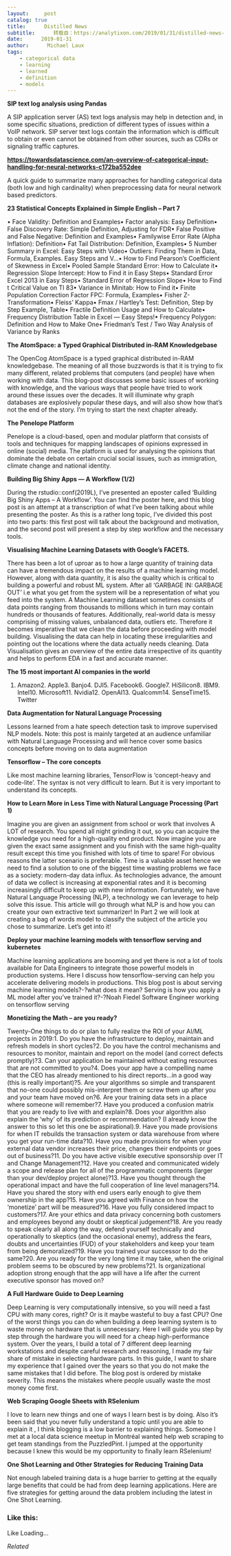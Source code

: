 ```yaml
---
layout:     post
catalog: true
title:      Distilled News
subtitle:      转载自：https://analytixon.com/2019/01/31/distilled-news-964/
date:      2019-01-31
author:      Michael Laux
tags:
    - categorical data
    - learning
    - learned
    - definition
    - models
---
```


**SIP text log analysis using Pandas**

A SIP application server (AS) text logs analysis may help in detection and, in some specific situations, prediction of different types of issues within a VoIP network. SIP server text logs contain the information which is difficult to obtain or even cannot be obtained from other sources, such as CDRs or signaling traffic captures.

**https://towardsdatascience.com/an-overview-of-categorical-input-handling-for-neural-networks-c172ba552dee**

A quick guide to summarize many approaches for handling categorical data (both low and high cardinality) when preprocessing data for neural network based predictors.

**23 Statistical Concepts Explained in Simple English – Part 7**

• Face Validity: Definition and Examples• Factor analysis: Easy Definition• False Discovery Rate: Simple Definition, Adjusting for FDR• False Positive and False Negative: Definition and Examples• Familywise Error Rate (Alpha Inflation): Definition• Fat Tail Distribution: Definition, Examples• 5 Number Summary in Excel: Easy Steps with Video• Outliers: Finding Them in Data, Formula, Examples. Easy Steps and V…• How to Find Pearson’s Coefficient of Skewness in Excel• Pooled Sample Standard Error: How to Calculate it• Regression Slope Intercept: How to Find it in Easy Steps• Standard Error Excel 2013 in Easy Steps• Standard Error of Regression Slope• How to Find t Critical Value on TI 83• Variance in Minitab: How to Find it• Finite Population Correction Factor FPC: Formula, Examples• Fisher Z-Transformation• Fleiss’ Kappa• Fmax / Hartley’s Test: Definition, Step by Step Example, Table• Fractile Definition Usage and How to Calculate• Frequency Distribution Table in Excel — Easy Steps!• Frequency Polygon: Definition and How to Make One• Friedman’s Test / Two Way Analysis of Variance by Ranks

**The AtomSpace: a Typed Graphical Distributed in-RAM Knowledgebase**

The OpenCog AtomSpace is a typed graphical distributed in-RAM knowledgebase. The meaning of all those buzzwords is that it is trying to fix many different, related problems that computers (and people) have when working with data. This blog-post discusses some basic issues of working with knowledge, and the various ways that people have tried to work around these issues over the decades. It will illuminate why graph databases are explosively popular these days, and will also show how that’s not the end of the story. I’m trying to start the next chapter already.

**The Penelope Platform**

Penelope is a cloud-based, open and modular platform that consists of tools and techniques for mapping landscapes of opinions expressed in online (social) media. The platform is used for analysing the opinions that dominate the debate on certain crucial social issues, such as immigration, climate change and national identity.

**Building Big Shiny Apps — A Workflow (1/2)**

During the rstudio::conf(2019L), I’ve presented an eposter called ‘Building Big Shiny Apps – A Workflow’. You can find the poster here, and this blog post is an attempt at a transcription of what I’ve been talking about while presenting the poster. As this is a rather long topic, I’ve divided this post into two parts: this first post will talk about the background and motivation, and the second post will present a step by step workflow and the necessary tools.

**Visualising Machine Learning Datasets with Google’s FACETS.**

There has been a lot of uproar as to how a large quantity of training data can have a tremendous impact on the results of a machine learning model. However, along with data quantity, it is also the quality which is critical to building a powerful and robust ML system. After all ‘GARBAGE IN: GARBAGE OUT’ i.e what you get from the system will be a representation of what you feed into the system. A Machine Learning dataset sometimes consists of data points ranging from thousands to millions which in turn may contain hundreds or thousands of features. Additionally, real-world data is messy comprising of missing values, unbalanced data, outliers etc. Therefore it becomes imperative that we clean the data before proceeding with model building. Visualising the data can help in locating these irregularities and pointing out the locations where the data actually needs cleaning. Data Visualisation gives an overview of the entire data irrespective of its quantity and helps to perform EDA in a fast and accurate manner.

**The 15 most important AI companies in the world**

1. Amazon2. Apple3. Banjo4. DJI5. Facebook6. Google7. HiSilicon8. IBM9. Intel10. Microsoft11. Nvidia12. OpenAI13. Qualcomm14. SenseTime15. Twitter

**Data Augmentation for Natural Language Processing**

Lessons learned from a hate speech detection task to improve supervised NLP models. Note: this post is mainly targeted at an audience unfamiliar with Natural Language Processing and will hence cover some basics concepts before moving on to data augmentation

**Tensorflow – The core concepts**

Like most machine learning libraries, TensorFlow is ‘concept-heavy and code-lite’. The syntax is not very difficult to learn. But it is very important to understand its concepts.

**How to Learn More in Less Time with Natural Language Processing (Part 1)**

Imagine you are given an assignment from school or work that involves A LOT of research. You spend all night grinding it out, so you can acquire the knowledge you need for a high-quality end product. Now imagine you are given the exact same assignment and you finish with the same high-quality result except this time you finished with lots of time to spare! For obvious reasons the latter scenario is preferable. Time is a valuable asset hence we need to find a solution to one of the biggest time wasting problems we face as a society: modern-day data influx. As technologies advance, the amount of data we collect is increasing at exponential rates and it is becoming increasingly difficult to keep up with new information. Fortunately, we have Natural Language Processing (NLP), a technology we can leverage to help solve this issue. This article will go through what NLP is and how you can create your own extractive text summarizer! In Part 2 we will look at creating a bag of words model to classify the subject of the article you chose to summarize. Let’s get into it!

**Deploy your machine learning models with tensorflow serving and kubernetes**

Machine learning applications are booming and yet there is not a lot of tools available for Data Engineers to integrate those powerful models in production systems. Here I discuss how tensorflow-serving can help you accelerate delivering models in productions. This blog post is about serving machine learning models?-?what does it mean? Serving is how you apply a ML model after you’ve trained it?-?Noah Fiedel Software Engineer working on tensorflow serving

**Monetizing the Math – are you ready?**

Twenty-One things to do or plan to fully realize the ROI of your AI/ML projects in 2019:1. Do you have the infrastructure to deploy, maintain and refresh models in short cycles?2. Do you have the control mechanisms and resources to monitor, maintain and report on the model (and correct defects promptly)?3. Can your application be maintained without eating resources that are not committed to you?4. Does your app have a compelling name that the CEO has already mentioned to his direct reports…in a good way (this is really important)?5. Are your algorithms so simple and transparent that no-one could possibly mis-interpret them or screw them up after you and your team have moved on?6. Are your training data sets in a place where someone will remember?7. Have you produced a confusion matrix that you are ready to live with and explain?8. Does your algorithm also explain the ‘why’ of its prediction or recommendation? (I already know the answer to this so let this one be aspirational).9. Have you made provisions for when IT rebuilds the transaction system or data warehouse from where you get your run-time data?10. Have you made provisions for when your external data vendor increases their price, changes their endpoints or goes out of business?11. Do you have active visible executive sponsorship over IT and Change Management?12. Have you created and communicated widely a scope and release plan for all of the programmatic components (larger than your dev/deploy project alone)?13. Have you thought through the operational impact and have the full cooperation of line level managers?14. Have you shared the story with end users early enough to give them ownership in the app?15. Have you agreed with Finance on how the ‘monetize’ part will be measured?16. Have you fully considered impact to customers?17. Are your ethics and data privacy concerning both customers and employees beyond any doubt or skeptical judgement?18. Are you ready to speak clearly all along the way, defend yourself technically and operationally to skeptics (and the occasional enemy), address the fears, doubts and uncertainties (FUD) of your stakeholders and keep your team from being demoralized?19. Have you trained your successor to do the same?20. Are you ready for the very long time it may take, when the original problem seems to be obscured by new problems?21. Is organizational adoption strong enough that the app will have a life after the current executive sponsor has moved on?

**A Full Hardware Guide to Deep Learning**

Deep Learning is very computationally intensive, so you will need a fast CPU with many cores, right? Or is it maybe wasteful to buy a fast CPU? One of the worst things you can do when building a deep learning system is to waste money on hardware that is unnecessary. Here I will guide you step by step through the hardware you will need for a cheap high-performance system. Over the years, I build a total of 7 different deep learning workstations and despite careful research and reasoning, I made my fair share of mistake in selecting hardware parts. In this guide, I want to share my experience that I gained over the years so that you do not make the same mistakes that I did before. The blog post is ordered by mistake severity. This means the mistakes where people usually waste the most money come first.

**Web Scraping Google Sheets with RSelenium**

I love to learn new things and one of ways I learn best is by doing. Also it’s been said that you never fully understand a topic until you are able to explain it , I think blogging is a low barrier to explaining things. Someone I met at a local data science meetup in Montréal wanted help web scraping to get team standings from the PuzzledPint. I jumped at the opportunity because I knew this would be my opportunity to finally learn RSelenium!

**One Shot Learning and Other Strategies for Reducing Training Data**

Not enough labeled training data is a huge barrier to getting at the equally large benefits that could be had from deep learning applications. Here are five strategies for getting around the data problem including the latest in One Shot Learning.





### Like this:

Like Loading...


*Related*

